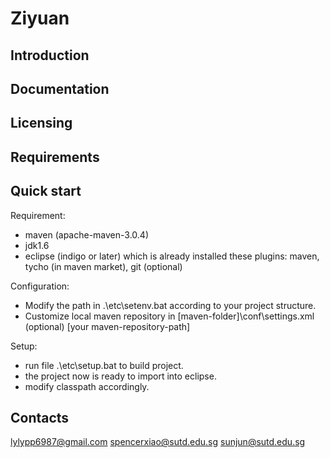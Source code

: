 Ziyuan
=====
Introduction
------------


Documentation
-------------


Licensing
---------
  
  
Requirements
------------


Quick start
------------
Requirement:
- maven (apache-maven-3.0.4)
- jdk1.6
- eclipse (indigo or later) which is already installed these plugins:
maven, tycho (in maven market), git (optional)

Configuration:
- Modify the path in .\etc\setenv.bat according to your project structure.
- Customize local maven repository in [maven-folder]\conf\settings.xml (optional)
<localRepository>[your maven-repository-path]</localRepository>

Setup:
- run file .\etc\setup.bat to build project.
- the project now is ready to import into eclipse.
- modify classpath accordingly.


Contacts
--------
lylypp6987@gmail.com
spencerxiao@sutd.edu.sg
sunjun@sutd.edu.sg
